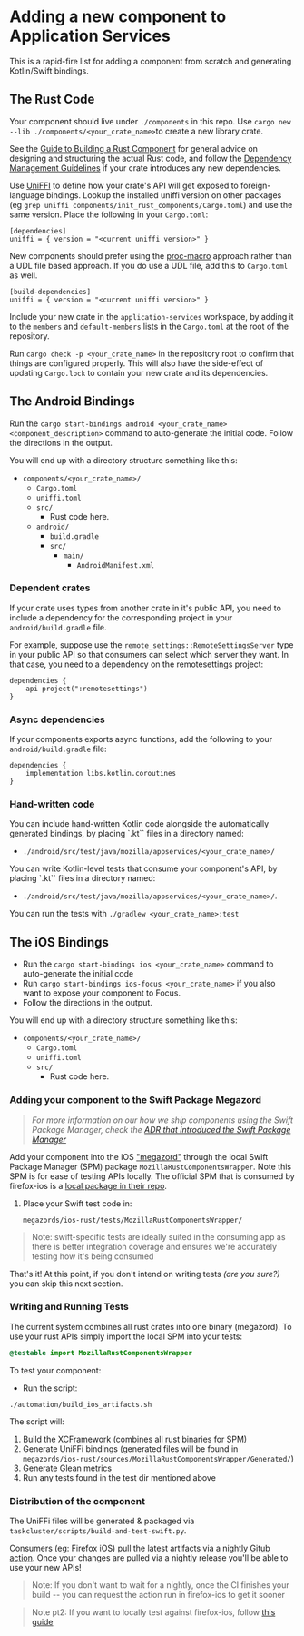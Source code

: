 # Adding a new component to Application Services

This is a rapid-fire list for adding a component from scratch and generating Kotlin/Swift bindings.

## The Rust Code

Your component should live under `./components` in this repo.
Use `cargo new --lib ./components/<your_crate_name>`to create a new library crate.

See the [Guide to Building a Rust Component](./building-a-rust-component.md) for general
advice on designing and structuring the actual Rust code, and follow the
[Dependency Management Guidelines](../dependency-management.md) if your crate
introduces any new dependencies.

Use [UniFFI](https://mozilla.github.io/uniffi-rs/) to define how your crate's
API will get exposed to foreign-language bindings. Lookup the installed uniffi
version on other packages (eg `grep uniffi
components/init_rust_components/Cargo.toml`) and use the same version. Place
the following in your `Cargo.toml`:

```
[dependencies]
uniffi = { version = "<current uniffi version>" }
```

New components should prefer using the
[proc-macro](https://mozilla.github.io/uniffi-rs/latest/proc_macro/index.html) approach rather than
a UDL file based approach.  If you do use a UDL file, add this to `Cargo.toml` as well.

```
[build-dependencies]
uniffi = { version = "<current uniffi version>" }
```

Include your new crate in the `application-services` workspace, by adding
it to the `members` and `default-members` lists in the `Cargo.toml` at
the root of the repository.

Run `cargo check -p <your_crate_name>` in the repository root to confirm that
things are configured properly. This will also have the side-effect of updating
`Cargo.lock` to contain your new crate and its dependencies.


## The Android Bindings

Run the `cargo start-bindings android <your_crate_name> <component_description>` command to auto-generate the initial code.  Follow the directions in the output.

You will end up with a directory structure something like this:

* `components/<your_crate_name>/`
    * `Cargo.toml`
    * `uniffi.toml`
    * `src/`
        * Rust code here.
    * `android/`
        * `build.gradle`
        * `src/`
          * `main/`
              * `AndroidManifest.xml`

### Dependent crates

If your crate uses types from another crate in it's public API, you need to include a dependency for
the corresponding project in your `android/build.gradle` file.

For example, suppose use the `remote_settings::RemoteSettingsServer` type in your public API so that
consumers can select which server they want.  In that case, you need to a dependency on the
remotesettings project:

```
dependencies {
    api project(":remotesettings")
}
```

### Async dependencies

If your components exports async functions, add the following to your `android/build.gradle` file:

```
dependencies {
    implementation libs.kotlin.coroutines
}
```

### Hand-written code

You can include hand-written Kotlin code alongside the automatically
generated bindings, by placing `.kt`` files in a directory named:
* `./android/src/test/java/mozilla/appservices/<your_crate_name>/`

You can write Kotlin-level tests that consume your component's API,
by placing `.kt`` files in a directory named:
* `./android/src/test/java/mozilla/appservices/<your_crate_name>/`.

You can run the tests with `./gradlew <your_crate_name>:test`

## The iOS Bindings

* Run the `cargo start-bindings ios <your_crate_name>` command to auto-generate the initial code
* Run `cargo start-bindings ios-focus <your_crate_name>` if you also want to expose your component to Focus.
* Follow the directions in the output.


You will end up with a directory structure something like this:

* `components/<your_crate_name>/`
    * `Cargo.toml`
    * `uniffi.toml`
    * `src/`
        * Rust code here.

### Adding your component to the Swift Package Megazord

> *For more information on our how we ship components using the Swift Package Manager, check the [ADR that introduced the Swift Package Manager](../adr/0003-swift-packaging.md)*

Add your component into the iOS ["megazord"](../design/megazords.md) through the local Swift Package Manager (SPM) package `MozillaRustComponentsWrapper`. Note this SPM is for ease of testing APIs locally. The official SPM that is consumed by firefox-ios is a [local package in their repo](https://github.com/mozilla-mobile/firefox-ios/tree/main/MozillaRustComponents).


1. Place your Swift test code in:
   ```
   megazords/ios-rust/tests/MozillaRustComponentsWrapper/
   ```

> Note: swift-specific tests are ideally suited in the consuming app as there is better integration coverage and ensures we're accurately testing how it's being consumed

That's it! At this point, if you don't intend on writing tests _(are you sure?)_ you can skip this next section.

### Writing and Running Tests

The current system combines all rust crates into one binary (megazord). To use your rust APIs simply
import the local SPM into your tests:

```swift
@testable import MozillaRustComponentsWrapper
```

To test your component:

- Run the script:

```
./automation/build_ios_artifacts.sh
```

The script will:
1. Build the XCFramework (combines all rust binaries for SPM)
2. Generate UniFFi bindings (generated files will be found in `megazords/ios-rust/sources/MozillaRustComponentsWrapper/Generated/`)
3. Generate Glean metrics
4. Run any tests found in the test dir mentioned above


### Distribution of the component

The UniFFi files will be generated & packaged via `taskcluster/scripts/build-and-test-swift.py`.

Consumers (eg: Firefox iOS) pull the latest artifacts via a nightly [Gitub action](https://github.com/mozilla-mobile/firefox-ios/actions/workflows/update-appservices-nightly.yml). Once your changes are pulled via a nightly release you'll be able to use your new APIs!

> Note: If you don't want to wait for a nightly, once the CI finishes your build -- you can request the action run in firefox-ios to get it sooner

> Note pt2: If you want to locally test against firefox-ios, follow [this guide](https://github.com/mozilla/application-services/blob/main/docs/howtos/locally-published-components-in-firefox-ios.md)